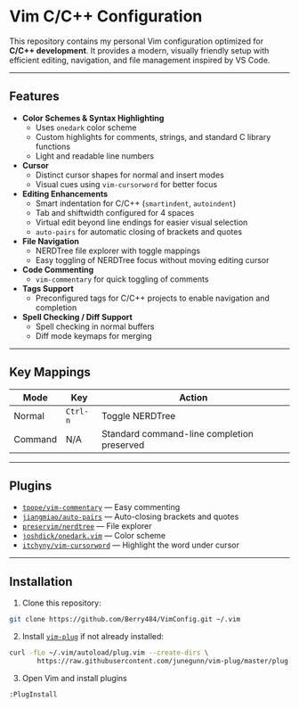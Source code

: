 # Vim C/C++ Configuration

This repository contains my personal Vim configuration optimized for **C/C++ development**. It provides a modern, visually friendly setup with efficient editing, navigation, and file management inspired by VS Code.

---

## Features

- **Color Schemes & Syntax Highlighting**
  - Uses `onedark` color scheme
  - Custom highlights for comments, strings, and standard C library functions
  - Light and readable line numbers
- **Cursor**
  - Distinct cursor shapes for normal and insert modes
  - Visual cues using `vim-cursorword` for better focus
- **Editing Enhancements**
  - Smart indentation for C/C++ (`smartindent`, `autoindent`)
  - Tab and shiftwidth configured for 4 spaces
  - Virtual edit beyond line endings for easier visual selection
  - `auto-pairs` for automatic closing of brackets and quotes
- **File Navigation**
  - NERDTree file explorer with toggle mappings
  - Easy toggling of NERDTree focus without moving editing cursor
- **Code Commenting**
  - `vim-commentary` for quick toggling of comments
- **Tags Support**
  - Preconfigured tags for C/C++ projects to enable navigation and completion
- **Spell Checking / Diff Support**
  - Spell checking in normal buffers
  - Diff mode keymaps for merging

---

## Key Mappings

| Mode       | Key              | Action |
|------------|-----------------|--------|
| Normal     | `Ctrl-n`         | Toggle NERDTree |
| Command    | N/A              | Standard command-line completion preserved |

---

## Plugins

- [`tpope/vim-commentary`](https://github.com/tpope/vim-commentary) — Easy commenting
- [`jiangmiao/auto-pairs`](https://github.com/jiangmiao/auto-pairs) — Auto-closing brackets and quotes
- [`preservim/nerdtree`](https://github.com/preservim/nerdtree) — File explorer
- [`joshdick/onedark.vim`](https://github.com/joshdick/onedark.vim) — Color scheme
- [`itchyny/vim-cursorword`](https://github.com/itchyny/vim-cursorword) — Highlight the word under cursor

---

## Installation

1. Clone this repository:

```bash
git clone https://github.com/Berry484/VimConfig.git ~/.vim
```

2. Install [`vim-plug`](https://github.com/junegunn/vim-plug) if not already installed:

```bash
curl -fLo ~/.vim/autoload/plug.vim --create-dirs \
       https://raw.githubusercontent.com/junegunn/vim-plug/master/plug.vim
```

3. Open Vim and install plugins

```bash
:PlugInstall
```


